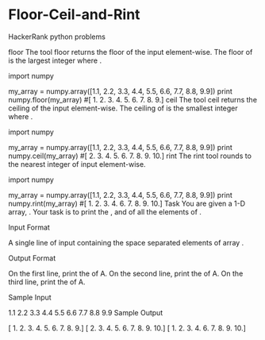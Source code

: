 # Floor-Ceil-and-Rint
HackerRank python problems

floor
The tool floor returns the floor of the input element-wise.
The floor of  is the largest integer  where .

import numpy

my_array = numpy.array([1.1, 2.2, 3.3, 4.4, 5.5, 6.6, 7.7, 8.8, 9.9])
print numpy.floor(my_array)         #[ 1.  2.  3.  4.  5.  6.  7.  8.  9.]
ceil
The tool ceil returns the ceiling of the input element-wise.
The ceiling of  is the smallest integer  where .

import numpy

my_array = numpy.array([1.1, 2.2, 3.3, 4.4, 5.5, 6.6, 7.7, 8.8, 9.9])
print numpy.ceil(my_array)          #[  2.   3.   4.   5.   6.   7.   8.   9.  10.]
rint
The rint tool rounds to the nearest integer of input element-wise.

import numpy

my_array = numpy.array([1.1, 2.2, 3.3, 4.4, 5.5, 6.6, 7.7, 8.8, 9.9])
print numpy.rint(my_array)          #[  1.   2.   3.   4.   6.   7.   8.   9.  10.]
Task
You are given a 1-D array, . Your task is to print the ,  and  of all the elements of .

Input Format

A single line of input containing the space separated elements of array .

Output Format

On the first line, print the  of A.
On the second line, print the  of A.
On the third line, print the  of A.

Sample Input

1.1 2.2 3.3 4.4 5.5 6.6 7.7 8.8 9.9
Sample Output

[ 1.  2.  3.  4.  5.  6.  7.  8.  9.]
[  2.   3.   4.   5.   6.   7.   8.   9.  10.]
[  1.   2.   3.   4.   6.   7.   8.   9.  10.]
